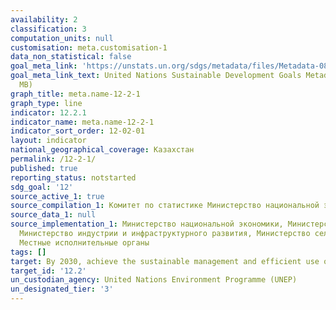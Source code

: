 ```yaml
---
availability: 2
classification: 3
computation_units: null
customisation: meta.customisation-1
data_non_statistical: false
goal_meta_link: 'https://unstats.un.org/sdgs/metadata/files/Metadata-08-04-01.pdf '
goal_meta_link_text: United Nations Sustainable Development Goals Metadata (PDF 4.0
  MB)
graph_title: meta.name-12-2-1
graph_type: line
indicator: 12.2.1
indicator_name: meta.name-12-2-1
indicator_sort_order: 12-02-01
layout: indicator
national_geographical_coverage: Казахстан
permalink: /12-2-1/
published: true
reporting_status: notstarted
sdg_goal: '12'
source_active_1: true
source_compilation_1: Комитет по статистике Министерство национальной экономики РК
source_data_1: null
source_implementation_1: Министерство национальной экономики, Министерство энергетики,
  Министерство индустрии и инфраструктурного развития, Министерство сельского хозяйства,
  Местные исполнительные органы
tags: []
target: By 2030, achieve the sustainable management and efficient use of natural resources
target_id: '12.2'
un_custodian_agency: United Nations Environment Programme (UNEP)
un_designated_tier: '3'
---
```

